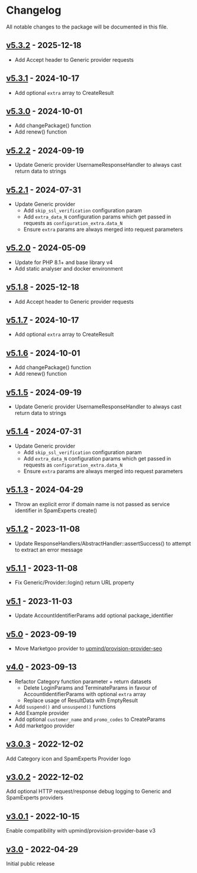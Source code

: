 # Changelog

All notable changes to the package will be documented in this file.

## [v5.3.2](https://github.com/upmind-automation/provision-provider-auto-login/releases/tag/v5.3.2) - 2025-12-18

- Add Accept header to Generic provider requests

## [v5.3.1](https://github.com/upmind-automation/provision-provider-auto-login/releases/tag/v5.3.1) - 2024-10-17

- Add optional `extra` array to CreateResult

## [v5.3.0](https://github.com/upmind-automation/provision-provider-auto-login/releases/tag/v5.3.0) - 2024-10-01

- Add changePackage() function
- Add renew() function

## [v5.2.2](https://github.com/upmind-automation/provision-provider-auto-login/releases/tag/v5.2.2) - 2024-09-19

- Update Generic provider UsernameResponseHandler to always cast return data to strings

## [v5.2.1](https://github.com/upmind-automation/provision-provider-auto-login/releases/tag/v5.2.1) - 2024-07-31

- Update Generic provider
  - Add `skip_ssl_verification` configuration param
  - Add `extra_data_N` configuration params which get passed in requests as `configuration_extra.data_N`
  - Ensure `extra` params are always merged into request parameters

## [v5.2.0](https://github.com/upmind-automation/provision-provider-auto-login/releases/tag/v5.2.0) - 2024-05-09

- Update for PHP 8.1+ and base library v4
- Add static analyser and docker environment

## [v5.1.8](https://github.com/upmind-automation/provision-provider-auto-login/releases/tag/v5.1.8) - 2025-12-18

- Add Accept header to Generic provider requests

## [v5.1.7](https://github.com/upmind-automation/provision-provider-auto-login/releases/tag/v5.1.7) - 2024-10-17

- Add optional `extra` array to CreateResult

## [v5.1.6](https://github.com/upmind-automation/provision-provider-auto-login/releases/tag/v5.1.6) - 2024-10-01

- Add changePackage() function
- Add renew() function

## [v5.1.5](https://github.com/upmind-automation/provision-provider-auto-login/releases/tag/v5.1.5) - 2024-09-19

- Update Generic provider UsernameResponseHandler to always cast return data to strings

## [v5.1.4](https://github.com/upmind-automation/provision-provider-auto-login/releases/tag/v5.1.4) - 2024-07-31

- Update Generic provider
  - Add `skip_ssl_verification` configuration param
  - Add `extra_data_N` configuration params which get passed in requests as `configuration_extra.data_N`
  - Ensure `extra` params are always merged into request parameters

## [v5.1.3](https://github.com/upmind-automation/provision-provider-auto-login/releases/tag/v5.1.3) - 2024-04-29

- Throw an explicit error if domain name is not passed as service identifier in SpamExperts create()

## [v5.1.2](https://github.com/upmind-automation/provision-provider-auto-login/releases/tag/v5.1.2) - 2023-11-08

- Update ResponseHandlers/AbstractHandler::assertSuccess() to attempt to extract an error message

## [v5.1.1](https://github.com/upmind-automation/provision-provider-auto-login/releases/tag/v5.1.1) - 2023-11-08

- Fix Generic/Provider::login() return URL property

## [v5.1](https://github.com/upmind-automation/provision-provider-auto-login/releases/tag/v5.1) - 2023-11-03

- Update AccountIdentifierParams add optional package_identifier

## [v5.0](https://github.com/upmind-automation/provision-provider-auto-login/releases/tag/v5.0) - 2023-09-19

- Move Marketgoo provider to [upmind/provision-provider-seo](https://github.com/upmind-automation/provision-provider-seo)

## [v4.0](https://github.com/upmind-automation/provision-provider-auto-login/releases/tag/v4.0) - 2023-09-13

- Refactor Category function parameter + return datasets
  - Delete LoginParams and TerminateParams in favour of AccountIdentifierParams with optional `extra` array
  - Replace usage of ResultData with EmptyResult
- Add `suspend()` and `unsuspend()` functions
- Add Example provider
- Add optional `customer_name` and `promo_codes` to CreateParams
- Add marketgoo provider

## [v3.0.3](https://github.com/upmind-automation/provision-provider-auto-login/releases/tag/v3.0.3) - 2022-12-02

Add Category icon and SpamExperts Provider logo

## [v3.0.2](https://github.com/upmind-automation/provision-provider-auto-login/releases/tag/v3.0.2) - 2022-12-02

Add optional HTTP request/response debug logging to Generic and SpamExperts providers

## [v3.0.1](https://github.com/upmind-automation/provision-provider-auto-login/releases/tag/v3.0.1) - 2022-10-15

Enable compatibility with upmind/provision-provider-base v3

## [v3.0](https://github.com/upmind-automation/provision-provider-auto-login/releases/tag/v3.0) - 2022-04-29

Initial public release
